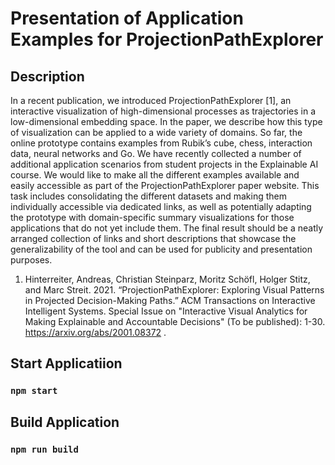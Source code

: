 # Presentation of Application Examples for ProjectionPathExplorer

## Description
In a recent publication, we introduced ProjectionPathExplorer [1], an interactive visualization of high-dimensional processes as trajectories in a low-dimensional embedding space. In the paper, we describe how this type of visualization can be applied to a wide variety of domains. So far, the online prototype contains examples from Rubik’s cube, chess, interaction data, neural networks and Go. We have recently collected a number of additional application scenarios from student projects in the Explainable AI course. We would like to make all the different examples available and easily accessible as part of the ProjectionPathExplorer paper website. This task includes consolidating the different datasets and making them individually accessible via dedicated links, as well as potentially adapting the prototype with domain-specific summary visualizations for those applications that do not yet include them. The final result should be a neatly arranged collection of links and short descriptions that showcase the generalizability of the tool and can be used for publicity and presentation purposes.

1. Hinterreiter, Andreas, Christian Steinparz, Moritz Schöfl, Holger Stitz, and Marc Streit. 2021. “ProjectionPathExplorer: Exploring Visual Patterns in Projected Decision-Making Paths.” ACM Transactions on Interactive Intelligent Systems. Special Issue on "Interactive Visual Analytics for Making Explainable and Accountable Decisions" (To be published): 1-30. https://arxiv.org/abs/2001.08372 .

## Start Applicatiion

### `npm start`

## Build Application

### `npm run build`